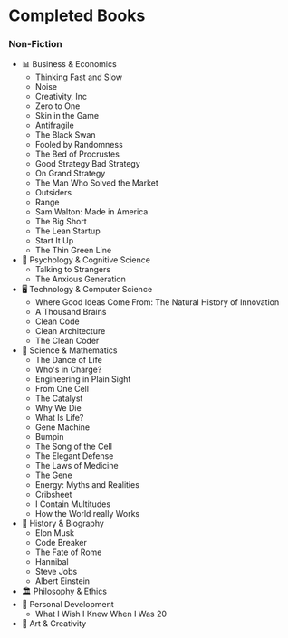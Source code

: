 # Completed Books

### Non-Fiction
- 📊 Business & Economics
    - Thinking Fast and Slow
    - Noise
    - Creativity, Inc
    - Zero to One
    - Skin in the Game
    - Antifragile
    - The Black Swan
    - Fooled by Randomness
    - The Bed of Procrustes
    - Good Strategy Bad Strategy
    - On Grand Strategy
    - The Man Who Solved the Market
    - Outsiders
    - Range
    - Sam Walton: Made in America
    - The Big Short
    - The Lean Startup
    - Start It Up
    - The Thin Green Line
- 🧠 Psychology & Cognitive Science
    - Talking to Strangers
    - The Anxious Generation
- 🖥️ Technology & Computer Science
    - Where Good Ideas Come From: The Natural History of Innovation
    - A Thousand Brains
    - Clean Code
    - Clean Architecture
    - The Clean Coder
- 🧬 Science & Mathematics
    - The Dance of Life
    - Who's in Charge?
    - Engineering in Plain Sight
    - From One Cell
    - The Catalyst
    - Why We Die
    - What Is Life?
    - Gene Machine
    - Bumpin
    - The Song of the Cell
    - The Elegant Defense
    - The Laws of Medicine
    - The Gene
    - Energy: Myths and Realities
    - Cribsheet
    - I Contain Multitudes
    - How the World really Works
- 📜 History & Biography
    - Elon Musk
    - Code Breaker
    - The Fate of Rome
    - Hannibal
    - Steve Jobs
    - Albert Einstein
- 🏛️ Philosophy & Ethics
- 🧘 Personal Development
    - What I Wish I Knew When I Was 20
- 🎨 Art & Creativity